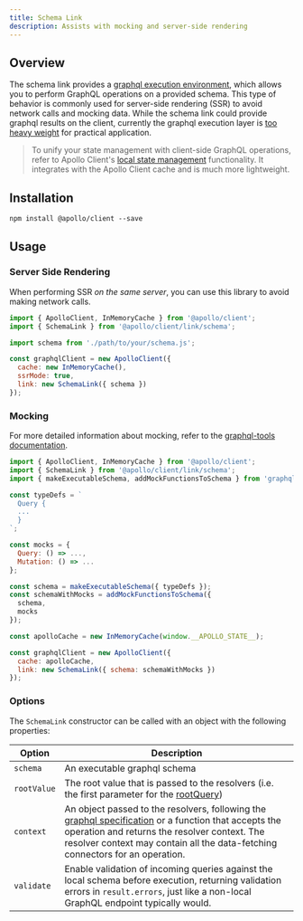```yaml
---
title: Schema Link
description: Assists with mocking and server-side rendering
---
```


## Overview

The schema link provides a [graphql execution environment](http://graphql.org/graphql-js/graphql/#graphql), which allows you to perform GraphQL operations on a provided schema. This type of behavior is commonly used for server-side rendering (SSR) to avoid network calls and mocking data. While the schema link could provide graphql results on the client, currently the graphql execution layer is [too heavy weight](https://bundlephobia.com/result?p=graphql) for practical application.

> To unify your state management with client-side GraphQL operations, refer to Apollo Client's [local state management](../../local-state/local-state-management/) functionality. It integrates with the Apollo Client cache and is much more lightweight.

## Installation

`npm install @apollo/client --save`

## Usage

### Server Side Rendering

When performing SSR _on the same server_, you can use this library to avoid making network calls.

```js
import { ApolloClient, InMemoryCache } from '@apollo/client';
import { SchemaLink } from '@apollo/client/link/schema';

import schema from './path/to/your/schema.js';

const graphqlClient = new ApolloClient({
  cache: new InMemoryCache(),
  ssrMode: true,
  link: new SchemaLink({ schema })
});
```

### Mocking

For more detailed information about mocking, refer to the [graphql-tools documentation](https://www.graphql-tools.com/docs/graphql-tools/mocking).

```js
import { ApolloClient, InMemoryCache } from '@apollo/client';
import { SchemaLink } from '@apollo/client/link/schema';
import { makeExecutableSchema, addMockFunctionsToSchema } from 'graphql-tools';

const typeDefs = `
  Query {
  ...
  }
`;

const mocks = {
  Query: () => ...,
  Mutation: () => ...
};

const schema = makeExecutableSchema({ typeDefs });
const schemaWithMocks = addMockFunctionsToSchema({
  schema,
  mocks
});

const apolloCache = new InMemoryCache(window.__APOLLO_STATE__);

const graphqlClient = new ApolloClient({
  cache: apolloCache,
  link: new SchemaLink({ schema: schemaWithMocks })
});
```

### Options

The `SchemaLink` constructor can be called with an object with the following properties:

| Option | Description |
| - | - |
| `schema` | An executable graphql schema |
| `rootValue` | The root value that is passed to the resolvers (i.e. the first parameter for the [rootQuery](http://graphql.org/learn/execution/#root-fields-resolvers)) |
| `context` | An object passed to the resolvers, following the [graphql specification](http://graphql.org/learn/execution/#root-fields-resolvers) or a function that accepts the operation and returns the resolver context. The resolver context may contain all the data-fetching connectors for an operation. |
| `validate` | Enable validation of incoming queries against the local schema before execution, returning validation errors in `result.errors`, just like a non-local GraphQL endpoint typically would. |
